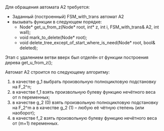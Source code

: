 Для обращения автомата А2 требуется:
  * Заданный (построенный) FSM_with_trans автомат А2
  * вызывать функции в следующем порядке:
      *   Node* get_u_from_z(Node* root, int* z, int i, FSM_with_trans& A2, int wall);
      *   void mark_to_delete(Node* root);
      *   void delete_tree_except_of_start_where_is_need(Node* root, bool& deleted);

Этап с удалением ветви вверх был отделён от функции построения дерева get_u_from_z();


Автомат А2 строится по следующему алгоритму:
1. в качестве g_1 выбрать произвольную полноцикловую подстановку на F_2^n;
2. в качестве f_1 взять произвольную булеву функцию нечётного веса от n переменных; 
3. в качестве g_2 (0) взять произвольную полноцикловую подстановку на F_2^m а в качестве g_2 (1) – любую её чётную степень (или наоборот);
4. в качестве f_2 взять произвольную булеву функцию нечётного веса от (m+1) переменных.

